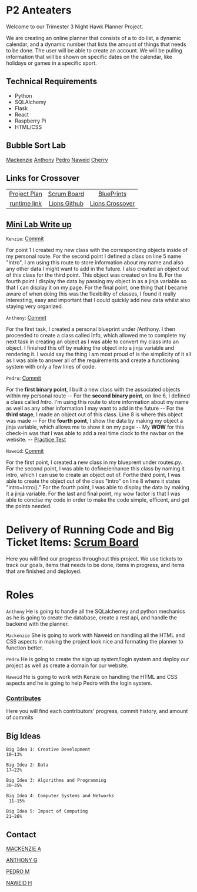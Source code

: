 # P2 Anteaters

Welcome to our Trimester 3 Night Hawk Planner Project. 

We are creating an online planner that consists of a to do list, a dynamic calendar, and a dynamic number that lists the amount of things that needs to be done. The user will be able to create an account. We will be pulling information that will be shown on specific dates on the calendar, like holidays or games in a specific sport.

## Technical Requirements

- Python
- SQLAlchemy
- Flask
- React
- Raspberry Pi
- HTML/CSS

## Bubble Sort Lab 

[Mackenzie](https://github.com/PedroBMedeiros/P2-Anteaters/blob/main/blueprint/kenzie/routes.py#L39-L55)
[Anthony](https://github.com/PedroBMedeiros/P2-Anteaters/blob/main/blueprint/anthony/routes.py#L21-L37)
[Pedro](https://github.com/PedroBMedeiros/P2-Anteaters/blob/main/blueprint/pedro/routes.py#L15-L31)
[Naweid](https://github.com/PedroBMedeiros/P2-Anteaters/blob/main/blueprint/naweid/routes.py#L13-L29)
[Cherry]()

## Links for Crossover

|  |  | |  
| :---: | :---: | :---: | 
|[Project Plan](https://docs.google.com/document/d/11LWZ9hyue_IkX8C8bp0Zeuk3ExlGAliwQJ50faWWa-A/edit) | [Scrum Board](https://github.com/PedroBMedeiros/P2-Anteaters/projects/1)| [BluePrints](https://github.com/PedroBMedeiros/P2-Anteaters/tree/main/blueprint)
| [runtime link](http://75.6.165.166:5000/)| [Lions Github](https://github.com/MaxVukovich/P2Lions) | [Lions Crossover](https://docs.google.com/document/d/1duoyskf4muDNbS6AEM72v9KyWRofymjHcliAa2HA2Go/edit)| 

## [Mini Lab Write up](https://docs.google.com/document/d/1bvwxZ3gezqBtiqN9OtmYs8lHBbSVsHPukqHPYjIpmyM/edit?usp=sharing)
``Kenzie``: [Commit](https://github.com/PedroBMedeiros/P2-Anteaters/commit/28c264e5d921c1bed5ed72bc7192a478d82515b3#diff-878936e3665e0b47f880076edd0a10f6fc5eb7a473927a0aa374c7e3b4384def)

For point 1 I created my new class with the corresponding objects inside of my personal route. For the second point I defined a class on line 5 name "Intro", I am using this route to store information about my name and also any other data I might want to add in the future. I also created an object out of this class for the third point. This object was created on line 8. For the fourth point I display the data by passing my object in as a jinja variable so that I can display it on my page. For the final point, one thing that I became aware of when doing this was the flexibility of classes, I found it really interesting, easy and important that I could quickly add new data whilst also staying very organized.

``Anthony``: [Commit](https://github.com/PedroBMedeiros/P2-Anteaters/commit/5d118ec501ffdb1e1a44c4a9b8cabc5a0d740239)

For the first task, I created a personal blueprint under /Anthony. I then proceeded to create a class called Info, which allowed me to complete my next task in creating an object as I was able to convert my class into an object. I finished this off by making the object into a jinja variable and rendering it. I would say the thing I am most proud of is the simplicity of it all as I was able to answer all of the requirements and create a functioning system with only a few lines of code. 

``Pedro``: [Commit]()

For the **first binary point**, I built a new class with the associated objects within my personal route -- For the **second binary point**, on line 6, I defined a class called *Intro*. I'm using this route to store information about my name as well as any other information I may want to add in the future -- For the **third stage**, I made an object out of this class. Line 8 is where this object was made -- For the **fourth point**, I show the data by making my object a jinja variable, which allows me to show it on my page -- My **WOW** for this check-in was that I was able to add a real time clock to the navbar on the website. -- [Practice Test](https://docs.google.com/document/d/1iRuTxr_HcBfSpD-JJubtWPwv1-Jk5tKrxsIrzKTXIqY/edit)

``Naweid``: [Commit](https://github.com/PedroBMedeiros/P2-Anteaters/commit/0d6076d1f8b38a3fe1132bc776d27234df28e879#diff-912f2989dafca53eafd7e883ae77456faaef67846d74dd560016ff15b9ccf709R2-R12)

For the first point, I created a new class in my blueprent under routes.py. For the second point, I was able to define/enhance this class by naming it intro, which I can use to create an object out of. Forthe third point, I was able to create the object out of the class "intro" on line 8 where it states "intro=Intro()." For the fourth point, I was able to display the data by making it a jinja variable. For the last and final point, my wow factor is that I was able to concise my code in order to make the code simple, efficent, and get the points needed.
# Delivery of Running Code and Big Ticket Items: [Scrum Board](https://github.com/PedroBMedeiros/P2-Anteaters/projects/1)
Here you will find our progress throughout this project. We use tickets to track our goals, items that needs to be done, items in progress, and items that are finished and deployed.

# Roles

``Anthony`` He is going to handle all the SQLalchemey and python mechanics as he is going to create the database, create a rest api, and handle the backend with the planner.

``Mackenzie`` She is going to work with Naweid on handling all the HTML and CSS aspects in making the project look nice and formating the planner to function better.

``Pedro`` He is going to create the sign up system/login system and deploy our project as well as create a domain for our website.

``Naweid`` He is going to work with Kenzie on handling the HTML and CSS aspects and he is going to help Pedro with the login system.

### [Contributes](https://github.com/PedroBMedeiros/P2-Anteaters/graphs/contributors)
Here you will find each contributors' progress, commit history, and amount of commits

## Big Ideas

```Big Idea 1: Creative Development```    
```10–13%```

```Big Idea 2: Data ```   
```17–22%```

```Big Idea 3: Algorithms and Programming ```  
```30–35%```

```Big Idea 4: Computer Systems and Networks```   
``` 11–15%```

```Big Idea 5: Impact of Computing```      
```21–26%```

## Contact
[MACKENZIE A](https://github.com/kenzie-rylie)

[ANTHONY G](https://github.com/Giustanthony)

[PEDRO M](https://github.com/PedroBMedeiros)

[NAWEID H](https://github.com/Naweid)
